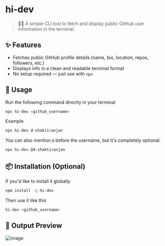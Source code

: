 # hi-dev

> 🧑‍💻 A simple CLI tool to fetch and display public GitHub user information in the terminal.

## ✨ Features

-   Fetches public GitHub profile details (name, bio, location, repos, followers, etc.)
-   Displays info in a clean and readable terminal format
-   No setup required — just use with `npx`

## 🚀 Usage

Run the following command directly in your terminal

```bash
npx hi-dev <github_username>
```

Example

```bash
npx hi-dev d-shaktiranjan
```

You can also mention `@` before the username, but it's completely optional.

```bash
npx hi-dev @d-shaktiranjan
```

## 📦 Installation (Optional)

If you'd like to install it globally

```bash
npm install -g hi-dev
```

Then use it like this

```bash
hi-dev <github_username>
```

## 📸 Output Preview

![image](https://github.com/user-attachments/assets/cc4949ae-b43a-4359-bd59-082a1a7d2c27)
